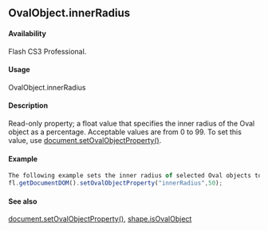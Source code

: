 ## OvalObject.innerRadius

#### Availability

Flash CS3 Professional.

#### Usage

OvalObject.innerRadius

#### Description

Read-only property; a float value that specifies the inner radius of the Oval object as a percentage. Acceptable values are from 0 to 99.
To set this value, use [document.setOvalObjectProperty()](#_bookmark298).

#### Example

```javascript
The following example sets the inner radius of selected Oval objects to 50 percent:
fl.getDocumentDOM().setOvalObjectProperty("innerRadius",50);

```
#### See also

[document.setOvalObjectProperty()](#_bookmark298), [shape.isOvalObject](#_bookmark820)
